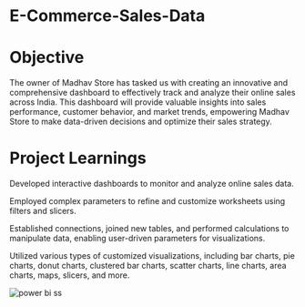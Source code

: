 # E-Commerce-Sales-Data
 # Objective 
 The owner of Madhav Store has tasked us with creating an innovative and comprehensive dashboard to effectively track and analyze their online sales across India. This dashboard will provide valuable insights into sales performance, customer behavior, and market trends, 
 empowering Madhav Store to make data-driven decisions and optimize their sales strategy.
 # Project Learnings 
 Developed interactive dashboards to monitor and analyze online sales data.

 Employed complex parameters to refine and customize worksheets using filters and slicers.

 Established connections, joined new tables, and performed calculations to manipulate data, enabling user-driven parameters for visualizations.

 Utilized various types of customized visualizations, including bar charts, pie charts, donut charts, clustered bar charts, scatter charts, line charts, area charts, maps, slicers, and more.

![power bi ss](https://github.com/user-attachments/assets/315be0b9-5e7a-40b3-97a4-b184182b7e47)


